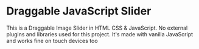 # Draggable JavaScript Slider
This is a Draggable Image Slider in HTML CSS &amp; JavaScript. No external plugins and libraries used for this project. It's made with vanilla JavaScript and works fine on touch devices too

